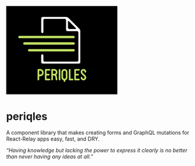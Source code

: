 <div text-align=center>
<img src="periqles-logo.png" alt="logo" width="300"/>
</div>

# periqles
A component library that makes creating forms and GraphQL mutations for React-Relay apps easy, fast, and DRY.

*“Having knowledge but lacking the power to express it clearly is no better than never having any ideas at all.”*

